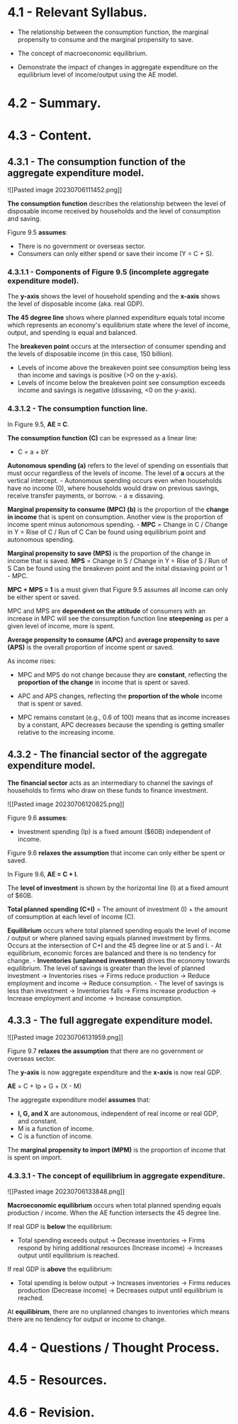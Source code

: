 # 4.1 - Relevant Syllabus.
- The relationship between the consumption function, the marginal propensity to consume and the marginal propensity to save.

- The concept of macroeconomic equilibrium.

- Demonstrate the impact of changes in aggregate expenditure on the equilibrium level of income/output using the AE model.

# 4.2 - Summary.
# 4.3 - Content.
## 4.3.1 - The consumption function of the aggregate expenditure model.
![[Pasted image 20230706111452.png]]

**The consumption function** describes the relationship between the level of disposable income received by households and the level of consumption and saving.

Figure 9.5 **assumes**:
- There is no government or overseas sector.
- Consumers can only either spend or save their income (Y = C + S).

### 4.3.1.1 - Components of Figure 9.5 (incomplete aggregate expenditure model).
The **y-axis** shows the level of household spending and the **x-axis** shows the level of disposable income (aka. real GDP).

**The 45 degree line** shows where planned expenditure equals total income which represents an economy's equilibrium state where the level of income, output, and spending is equal and balanced.

The **breakeven point** occurs at the intersection of consumer spending and the levels of disposable income (in this case, 150 billion).
- Levels of income above the breakeven point see consumption being less than income and savings is positive (>0 on the y-axis).
- Levels of income below the breakeven point see consumption exceeds income and savings is negative (dissaving, <0 on the y-axis).

### 4.3.1.2 - The consumption function line.
In Figure 9.5, **AE = C**.

**The consumption function (C)** can be expressed as a linear line: 
- C = a + bY

**Autonomous spending (a)** refers to the level of spending on essentials that must occur regardless of the levels of income.
	The level of **a** occurs at the vertical intercept.
	-
	Autonomous spending occurs even when households have no income (0), where households would draw on previous savings, receive transfer payments, or borrow.
	-
	a **=** dissaving.

**Marginal propensity to consume (MPC) (b)**  is the proportion of the **change in income** that is spent on consumption.
	Another view is the proportion of income spent minus autonomous spending.
	-
	**MPC** = Change in C / Change in Y = Rise of C / Run of C
		Can be found using equilibrium point and autonomous spending.

**Marginal propensity to save (MPS)** is the proportion of the change in income that is saved.
	**MPS** = Change in S / Change in Y = Rise of S / Run of S
		Can be found using the breakeven point and the inital dissaving point or 1 - MPC.

**MPC + MPS = 1** is a must given that Figure 9.5 assumes all income can only be either spent or saved.

MPC and MPS are **dependent on the attitude** of consumers with an increase in MPC will see the consumption function line **steepening** as per a given level of income, more is spent.

**Average propensity to consume (APC)** and **average propensity to save (APS)** is the overall proportion of income spent or saved.

As income rises:
- MPC and MPS do not change because they are **constant**, reflecting the **proportion of the change** in income that is spent or saved.

- APC and APS changes, reflecting the **proportion of the whole** income that is spent or saved.

- MPC remains constant (e.g., 0.6 of 100) means that as income increases by a constant, APC decreases because the spending is getting smaller relative to the increasing income.

## 4.3.2 - The financial sector of the aggregate expenditure model.
**The financial sector** acts as an intermediary to channel the savings of households to firms who draw on these funds to finance investment.

![[Pasted image 20230706120825.png]]

Figure 9.6 **assumes**:
- Investment spending (Ip) is a fixed amount ($60B) independent of income.

Figure 9.6 **relaxes the assumption** that income can only either be spent or saved.

In Figure 9.6, **AE = C + I**.

The **level of investment** is shown by the horizontal line (I) at a fixed amount of $60B.

**Total planned spending (C+I)** = The amount of investment (I) + the amount of consumption at each level of income (C).

**Equilibrium** occurs where total planned spending equals the level of income / output or where planned saving equals planned investment by firms.
	Occurs at the intersection of C+I and the 45 degree line or at S and I.
	-
	At equilibrium, economic forces are balanced and there is no tendency for change.
	-
	**Inventories (unplanned investment)** drives the economy towards equilibrium.
		The level of savings is greater than the level of planned investment -> Inventories rises -> Firms reduce production -> Reduce employment and income -> Reduce consumption.
		-
		The level of savings is less than investment -> Inventories falls -> Firms increase production -> Increase employment and income -> Increase consumption.

## 4.3.3 - The full aggregate expenditure model.
![[Pasted image 20230706131959.png]]

Figure 9.7 **relaxes the assumption** that there are no government or overseas sector.

The **y-axis** is now aggregate expenditure and the **x-axis** is now real GDP.

**AE** = C + Ip + G + (X - M)

The aggregate expenditure model **assumes** that:
- **I, G, and X** are autonomous, independent of real income or real GDP, and constant.
- M is a function of income.
- C is a function of income.

The **marginal propensity to import (MPM)** is the proportion of income that is spent on import.

### 4.3.3.1 - The concept of equilibrium in aggregate expenditure.
![[Pasted image 20230706133848.png]]

**Macroeconomic equilibrium** occurs when total planned spending equals production / income.
	When the AE function intersects the 45 degree line.

If real GDP is **below** the equilibrium:
- Total spending exceeds output -> Decrease inventories -> Firms respond by hiring additional resources (Increase income) -> Increases output until equilibrium is reached.

If real GDP is **above** the equilibrium:
- Total spending is below output -> Increases inventories -> Firms reduces production (Decrease income) -> Decreases output until equilibrium is reached.

At **equilibirum**, there are no unplanned changes to inventories which means there are no tendency for output or income to change.

# 4.4 - Questions / Thought Process.
# 4.5 - Resources.
# 4.6 - Revision.
